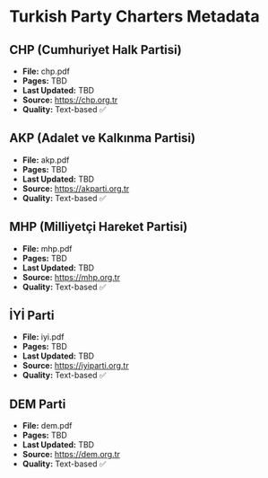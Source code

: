 # Turkish Party Charters Metadata

## CHP (Cumhuriyet Halk Partisi)
- **File:** chp.pdf
- **Pages:** TBD
- **Last Updated:** TBD
- **Source:** https://chp.org.tr
- **Quality:** Text-based ✅

## AKP (Adalet ve Kalkınma Partisi)
- **File:** akp.pdf
- **Pages:** TBD
- **Last Updated:** TBD
- **Source:** https://akparti.org.tr
- **Quality:** Text-based ✅

## MHP (Milliyetçi Hareket Partisi)
- **File:** mhp.pdf
- **Pages:** TBD
- **Last Updated:** TBD
- **Source:** https://mhp.org.tr
- **Quality:** Text-based ✅

## İYİ Parti
- **File:** iyi.pdf
- **Pages:** TBD
- **Last Updated:** TBD
- **Source:** https://iyiparti.org.tr
- **Quality:** Text-based ✅

## DEM Parti
- **File:** dem.pdf
- **Pages:** TBD
- **Last Updated:** TBD
- **Source:** https://dem.org.tr
- **Quality:** Text-based ✅
